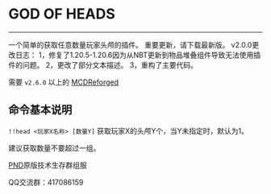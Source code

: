 # GOD OF HEADS
---------
一个简单的获取任意数量玩家头颅的插件。
重要更新，请下载最新版。
v2.0.0更改日志：
1，修复了1.20.5-1.20.6因为从NBT更新到物品堆叠组件导致无法使用插件的问题。
2，更改了部分文本描述。
3，重构了主要代码。

需要 `v2.6.0` 以上的 [MCDReforged](https://github.com/Fallen-Breath/MCDReforged)

##  命令基本说明

`!!head <玩家X名称> [数量Y]` 获取玩家X的头颅Y个，当Y未指定时，默认为1。

建议获取数量不要超过一组。

[PND](https://github.com/orgs/Passion-Never-Dissipate/repositories)原版技术生存群组服

QQ交流群：417086159








